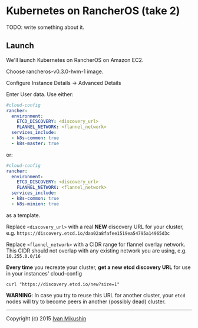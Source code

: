 # Kubernetes on RancherOS (take 2)

TODO: write something about it.

## Launch

We'll launch Kubernetes on RancherOS on Amazon EC2.

Choose rancheros-v0.3.0-hvm-1 image.

Configure Instance Details -> Advanced Details 

Enter User data. Use either:   
```yml
#cloud-config
rancher:
  environment:
    ETCD_DISCOVERY: <discovery_url>
    FLANNEL_NETWORK: <flannel_network>
  services_include:
  - k8s-common: true
  - k8s-master: true
```
or:
```yml
#cloud-config
rancher:
  environment:
    ETCD_DISCOVERY: <discovery_url>
    FLANNEL_NETWORK: <flannel_network>
  services_include:
  - k8s-common: true
  - k8s-minion: true
```
as a template.

Replace `<discovery_url>` with a real **NEW** discovery URL for your cluster, e.g. 
`https://discovery.etcd.io/daa02a8fafee1519ea54795a14965d3c`

Replace `<flannel_network>` with a CIDR range for flannel overlay network. This CIDR should not overlap 
with any existing network you are using, e.g. `10.255.0.0/16` 

**Every time** you recreate your cluster, **get a new etcd discovery URL** for use in your instances' cloud-config
    
    curl "https://discovery.etcd.io/new?size=1"

**WARNING**: In case you try to reuse this URL for another cluster, your `etcd` nodes will try to become 
peers in another (possibly dead) cluster. 


------------------
Copyright (c) 2015 [Ivan Mikushin](https://github.com/imikushin)
